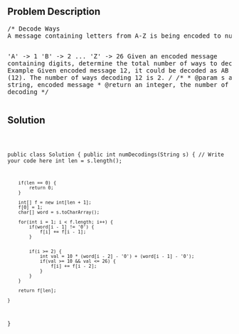 <!--
<style>
  body { font-family: Arial, sans-serif; }
  .container { max-width: 100%; margin: auto; padding: 20px; }
  .comment-block { background-color: #f9f9f9; padding: 10px; border-left: 5px solid #ccc; max-width: 50%; margin: auto;}
  .code-block { background-color: #f4f4f4; padding: 10px; border: 1px solid #ddd; }
</style>
-->

<div class='container'>
<h2>Problem Description</h2>
<div class='comment-block'>
<pre>
/* Decode Ways 
A message containing letters from A-Z is being encoded to numbers using the following mapping:

'A' -> 1
'B' -> 2
...
'Z' -> 26
Given an encoded message containing digits, determine the total number of ways to decode it.
Example
Given encoded message 12, it could be decoded as AB (1 2) or L (12).
The number of ways decoding 12 is 2.
*/
    /**
     * @param s a string,  encoded message
     * @return an integer, the number of ways decoding
     */
</pre>
</div>

<h2>Solution</h2>
<div class='code-block'>
<pre><code class='language-java'>

public class Solution {
    public int numDecodings(String s) {
        // Write your code here
        int len = s.length();
        
        if(len == 0) {
            return 0;
        }
        
        int[] f = new int[len + 1];
        f[0] = 1;
        char[] word = s.toCharArray();
        
        for(int i = 1; i < f.length; i++) {
            if(word[i - 1] != '0') {
                f[i] += f[i - 1];
            }
            
            
            if(i >= 2) {
                int val = 10 * (word[i - 2] - '0') + (word[i - 1] - '0');
                if(val >= 10 && val <= 26) {
                    f[i] += f[i - 2];
                }
            }
        }
        
        return f[len];
        
    }
}</code></pre>
</div>
</div>
